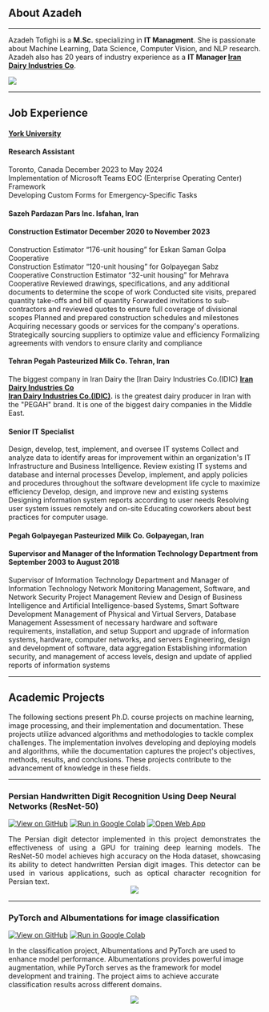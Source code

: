 ## About Azadeh
---
Azadeh Tofighi is a **M.Sc.** specializing in **IT Managment**. She is passionate about Machine Learning, Data Science, Computer Vision, and NLP research. Azadeh also has 20 years of industry experience as a **IT Manager [Iran Dairy Industries Co](https://pegahexport.com/)**. 

[![](https://img.shields.io/badge/LinkedIn-Connect%20with%20Azadeh-blue?logo=LinkedIn&style=social)](https://www.linkedin.com/in/aztofighi/)

---
## Job Experience
#### **[York University](https://www.yorku.ca/)** 	
#### Research Assistant
Toronto, Canada                                                                                                                               December 2023 to  May 2024                                                                                                                    
Implementation of Microsoft Teams EOC (Enterprise Operating Center) Framework                                                                                                
Developing Custom Forms for Emergency-Specific Tasks

#### Sazeh Pardazan Pars Inc.					       	                                                                                                           Isfahan, Iran
#### Construction Estimator                                                                                                                  December 2020 to November 2023  
Construction Estimator  “176-unit  housing” for Eskan Saman Golpa Cooperative  
Construction Estimator “120-unit  housing” for Golpayegan Sabz Cooperative
Construction Estimator “32-unit  housing” for Mehrava Cooperative
Reviewed drawings, specifications, and any additional documents to determine the scope of work
Conducted site visits, prepared quantity take-offs and bill of quantity
Forwarded invitations to sub-contractors and reviewed quotes to ensure full coverage of divisional scopes
Planned and prepared construction schedules and milestones
Acquiring necessary goods or services for the company's operations.
Strategically sourcing suppliers to optimize value and efficiency
Formalizing agreements with vendors to ensure clarity and compliance                                                                                
#### Tehran Pegah Pasteurized Milk Co.                                                                                                                   Tehran, Iran
The biggest company in Iran Dairy the [Iran Dairy Industries Co.(IDIC)
**[Iran Dairy Industries Co](https://pegahexport.com/)**              
**[Iran Dairy Industries Co.(IDIC)](https://www.linkedin.com/company/iran-dairy-industries-company-idic-pegah/).** is the greatest dairy producer in Iran with the "PEGAH"​ brand. It is one of the biggest dairy companies in the Middle East.
#### Senior IT Specialist 		
Design, develop, test, implement, and oversee IT systems
Collect and analyze data to identify areas for improvement within an organization's IT Infrastructure and Business Intelligence.
Review existing IT systems and database and internal processes
Develop, implement, and apply policies and procedures throughout the software development life cycle to maximize efficiency
Develop, design, and improve new and existing systems
Designing information system reports according to user needs
Resolving user system issues remotely and on-site
Educating coworkers about best practices for computer usage.

#### Pegah Golpayegan Pasteurized Milk Co.					       	                                                                                             Golpayegan, Iran
#### Supervisor and Manager of the Information Technology Department  from September 2003  to August 2018
Supervisor of Information Technology Department and Manager of Information Technology
Network Monitoring Management, Software, and Network Security Project Management
Review and Design of Business Intelligence and Artificial Intelligence-based Systems, Smart Software Development
Management of Physical and Virtual Servers, Database Management
Assessment of necessary hardware and software requirements, installation, and setup
Support and upgrade of information systems, hardware, computer networks, and servers
Engineering, design and development of software, data aggregation
Establishing information security, and management of access levels, design and update of applied reports of information systems

---
## Academic Projects

The following sections present Ph.D. course projects on machine learning, image processing, and their implementation and documentation. These projects utilize advanced algorithms and methodologies to tackle complex challenges. The implementation involves developing and deploying models and algorithms, while the documentation captures the project's objectives, methods, results, and conclusions. These projects contribute to the advancement of knowledge in these fields.

---
### Persian Handwritten Digit Recognition Using Deep Neural Networks (ResNet-50)

[![View on GitHub](https://img.shields.io/badge/GitHub-View_on_GitHub-blue?logo=GitHub)](https://github.com/aztofighi/Persian_Handwritten_Recognition)  [![Run in Google Colab](https://img.shields.io/badge/Colab-Run_in_Google_Colab-blue?logo=Google&logoColor=FDBA18)](https://colab.research.google.com/github/aztofighi/Persian_Handwritten_Recognition/blob/main/Hoda_PyTorch_V1.ipynb) [![Open Web App](https://img.shields.io/badge/Replicate-Open_Web_App-blue?logo=Replicate)](https://replicate.com/aztofighi/persian-digit-detector)

<div style="text-align: justify">The Persian digit detector implemented in this project demonstrates the effectiveness of using a GPU for training deep learning models. The ResNet-50 model achieves high accuracy on the Hoda dataset, showcasing its ability to detect handwritten Persian digit images. This detector can be used in various applications, such as optical character recognition for Persian text.</div>

<center><img src="https://replicate.delivery/pbxt/Lp0mSeS28I0KfUpVvTQgLDG8Tp1jO6j2eyu3ZUlrbIu2wIGiA/out.png"/></center>

---
### PyTorch and Albumentations for image classification

[![View on GitHub](https://img.shields.io/badge/GitHub-View_on_GitHub-blue?logo=GitHub)](https://github.com/aztofighi/Image_Augmentation)  [![Run in Google Colab](https://img.shields.io/badge/Colab-Run_in_Google_Colab-blue?logo=Google&logoColor=FDBA18)](https://colab.research.google.com/github/aztofighi/Image_Augmentation/blob/main/Image_Augmentation_Using_Albumentations_for_Classification_Example_1.ipynb)


In the classification project, Albumentations and PyTorch are used to enhance model performance. Albumentations provides powerful image augmentation, while PyTorch serves as the framework for model development and training. The project aims to achieve accurate classification results across different domains.

<center><img src="https://i.imgur.com/cUtr14i.png"/></center>


